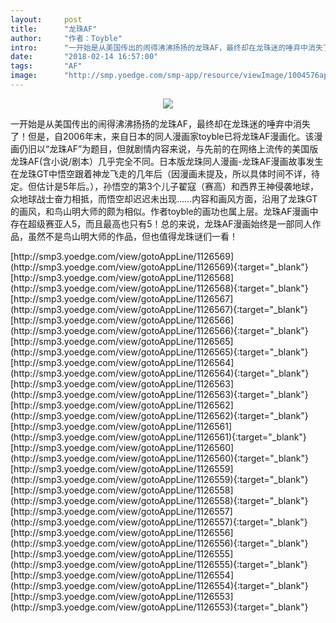 ```yaml
---
layout:     post
title:      "龙珠AF"
author:     "作者：Toyble"
intro:      "一开始是从美国传出的闹得沸沸扬扬的龙珠AF，最终却在龙珠迷的唾弃中消失了！但是，自2006年末，来自日本的同人漫画家toyble已将龙珠AF漫画化。该漫画仍旧以“龙珠AF”为题目，但就剧情内容来说，与先前的在网络上流传的美国版龙珠AF(含小说/剧本）几乎完全不同。日本版龙珠同人漫画-龙珠AF漫画故事发生在龙珠GT中悟空跟着神龙飞走的几年后（因漫画未提及，所以具体时间不详，待定。但估计是5年后。），孙悟空的第3个儿子翟寇（赛高）和西界王神侵袭地球，众地球战士奋力相抵，而悟空却迟迟未出现……内容和画风方面，沿用了龙珠GT的画风，和鸟山明大师的颇为相似。作者toyble的画功也属上层。龙珠AF漫画中存在超级赛亚人5，而且最高也只有5！总的来说，龙珠AF漫画始终是一部同人作品，虽然不是鸟山明大师的作品，但也值得龙珠谜们一看！"
date:       "2018-02-14 16:57:00"
tags:       "AF"
image:      "http://smp.yoedge.com/smp-app/resource/viewImage/1004576appline.png"
---
```

<div style="text-align: center">
<p><img src="http://smp.yoedge.com/smp-app/resource/viewImage/1004576appline.png"/></p>
</div>
<p class="post-meta">
<span>一开始是从美国传出的闹得沸沸扬扬的龙珠AF，最终却在龙珠迷的唾弃中消失了！但是，自2006年末，来自日本的同人漫画家toyble已将龙珠AF漫画化。该漫画仍旧以“龙珠AF”为题目，但就剧情内容来说，与先前的在网络上流传的美国版龙珠AF(含小说/剧本）几乎完全不同。日本版龙珠同人漫画-龙珠AF漫画故事发生在龙珠GT中悟空跟着神龙飞走的几年后（因漫画未提及，所以具体时间不详，待定。但估计是5年后。），孙悟空的第3个儿子翟寇（赛高）和西界王神侵袭地球，众地球战士奋力相抵，而悟空却迟迟未出现……内容和画风方面，沿用了龙珠GT的画风，和鸟山明大师的颇为相似。作者toyble的画功也属上层。龙珠AF漫画中存在超级赛亚人5，而且最高也只有5！总的来说，龙珠AF漫画始终是一部同人作品，虽然不是鸟山明大师的作品，但也值得龙珠谜们一看！</span>
</p>
[http://smp3.yoedge.com/view/gotoAppLine/1126569](http://smp3.yoedge.com/view/gotoAppLine/1126569){:target="_blank"}
[http://smp3.yoedge.com/view/gotoAppLine/1126568](http://smp3.yoedge.com/view/gotoAppLine/1126568){:target="_blank"}
[http://smp3.yoedge.com/view/gotoAppLine/1126567](http://smp3.yoedge.com/view/gotoAppLine/1126567){:target="_blank"}
[http://smp3.yoedge.com/view/gotoAppLine/1126566](http://smp3.yoedge.com/view/gotoAppLine/1126566){:target="_blank"}
[http://smp3.yoedge.com/view/gotoAppLine/1126565](http://smp3.yoedge.com/view/gotoAppLine/1126565){:target="_blank"}
[http://smp3.yoedge.com/view/gotoAppLine/1126564](http://smp3.yoedge.com/view/gotoAppLine/1126564){:target="_blank"}
[http://smp3.yoedge.com/view/gotoAppLine/1126563](http://smp3.yoedge.com/view/gotoAppLine/1126563){:target="_blank"}
[http://smp3.yoedge.com/view/gotoAppLine/1126562](http://smp3.yoedge.com/view/gotoAppLine/1126562){:target="_blank"}
[http://smp3.yoedge.com/view/gotoAppLine/1126561](http://smp3.yoedge.com/view/gotoAppLine/1126561){:target="_blank"}
[http://smp3.yoedge.com/view/gotoAppLine/1126560](http://smp3.yoedge.com/view/gotoAppLine/1126560){:target="_blank"}
[http://smp3.yoedge.com/view/gotoAppLine/1126559](http://smp3.yoedge.com/view/gotoAppLine/1126559){:target="_blank"}
[http://smp3.yoedge.com/view/gotoAppLine/1126558](http://smp3.yoedge.com/view/gotoAppLine/1126558){:target="_blank"}
[http://smp3.yoedge.com/view/gotoAppLine/1126557](http://smp3.yoedge.com/view/gotoAppLine/1126557){:target="_blank"}
[http://smp3.yoedge.com/view/gotoAppLine/1126556](http://smp3.yoedge.com/view/gotoAppLine/1126556){:target="_blank"}
[http://smp3.yoedge.com/view/gotoAppLine/1126555](http://smp3.yoedge.com/view/gotoAppLine/1126555){:target="_blank"}
[http://smp3.yoedge.com/view/gotoAppLine/1126554](http://smp3.yoedge.com/view/gotoAppLine/1126554){:target="_blank"}
[http://smp3.yoedge.com/view/gotoAppLine/1126553](http://smp3.yoedge.com/view/gotoAppLine/1126553){:target="_blank"}


